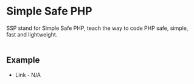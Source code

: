 # Simple Safe PHP #

SSP stand for Simple Safe PHP, teach the way to code PHP safe,
simple, fast and lightweight. <br/><br/>

## Example ##
* Link - N/A
